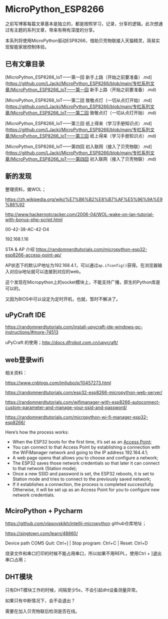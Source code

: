 # MicroPython_ESP8266

之前写博客每篇文章基本是独立的，都是按照学习，记录，分享的逻辑。此次想通过有主题的系列文章，带来有稍有深度的分享。

本系列将使用MicroPython驱动ESP8266，借助贝壳物联接入天猫精灵，简易实现智能家居控制体验。

## 已有文章目录

[MicroPython_ESP8266_IoT——第一回 新手上路（开始之前要准备）.md](https://github.com/LJacki/MicroPython_ESP8266/blob/main/专栏系列文章/MicroPython_ESP8266_IoT——第一回 新手上路（开始之前要准备）.md)

[MicroPython_ESP8266_IoT——第二回 致敬点灯（一切从点灯开始）.md](https://github.com/LJacki/MicroPython_ESP8266/blob/main/专栏系列文章/MicroPython_ESP8266_IoT——第二回 致敬点灯（一切从点灯开始）.md)

[MicroPython_ESP8266_IoT——第三回 纸上得来（学习手册知识点）.md](https://github.com/LJacki/MicroPython_ESP8266/blob/main/专栏系列文章/MicroPython_ESP8266_IoT——第三回 纸上得来（学习手册知识点）.md)

[MicroPython_ESP8266_IoT——第四回 初入联网（接入了贝壳物联）.md](https://github.com/LJacki/MicroPython_ESP8266/blob/main/专栏系列文章/MicroPython_ESP8266_IoT——第四回 初入联网（接入了贝壳物联）.md)

## 新的发现

整理资料，做WOL；

https://zh.wikipedia.org/wiki/%E7%B6%B2%E8%B7%AF%E5%96%9A%E9%86%92

http://www.hackernotcracker.com/2006-04/WOL-wake-on-lan-tutorial-with-bonus-php-script.html

00-42-38-AC-42-D4

192.168.1.16


STA & AP 介绍 https://randomnerdtutorials.com/micropython-esp32-esp8266-access-point-ap/

AP状态下的默认IP地址为192.168.4.1，可以通过`ap.ifconfig()`获得。在浏览器输入对应ip地址就可以连接到对应的web。

这个发现在Micropython上的socket模块上，不能支持广播，原生的Python库是可以的。

又因为BIOS中可以设定为定时开机，也就，暂时不解决了。

## uPyCraft IDE

https://randomnerdtutorials.com/install-upycraft-ide-windows-pc-instructions/#more-74513

uPyCraft 的使用；http://docs.dfrobot.com.cn/upycraft/

## web登录wifi

相关资料：

https://www.cnblogs.com/imliubo/p/10457273.html

https://randomnerdtutorials.com/esp32-esp8266-micropython-web-server/

https://randomnerdtutorials.com/wifimanager-with-esp8266-autoconnect-custom-parameter-and-manage-your-ssid-and-password/

https://randomnerdtutorials.com/micropython-wi-fi-manager-esp32-esp8266/

Here’s how the process works:

- When the ESP32 boots for the first time, it’s set as an [Access Point](https://randomnerdtutorials.com/micropython-esp32-esp8266-access-point-ap/);
- You can connect to that Access Point by establishing a connection with the WiFiManager network and going to the IP address 192.164.4.1;
- A web page opens that allows you to choose and configure a network;
- The ESP32 saves those network credentials so that later it can connect to that network (Station mode);
- Once a new SSID and password is set, the ESP32 reboots, it is set to Station mode and tries to connect to the previously saved network;
- If it establishes a connection, the process is completed successfully. Otherwise, it will be set up as an Access Point for you to configure new network credentials.

## MciroPython + Pycharm

https://github.com/vlasovskikh/intellij-micropython github仓库地址；

https://singtown.com/learn/48860/

Device path COM5
Quit: Ctrl+] | Stop program: Ctrl+C | Reset: Ctrl+D

烧录文件和串口打印的时候不能占用串口，所以如果不用REPL，使用Ctrl + ]退出串口占用；

## DHT模块

只有DHT模块工作的时候，间隔至少5s，不会引起dht设备测量异常。

如果只有中断情况下，会不会退出？

需要在加入贝壳物联后检测是否在线。

